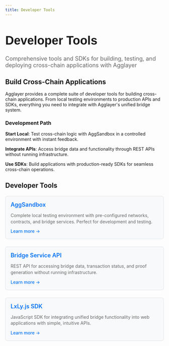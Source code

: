 ```yaml
---
title: Developer Tools
---
```


<!-- Page Header Component -->
<h1 style="text-align: left; font-size: 38px; font-weight: 700; font-family: 'Inter Tight', sans-serif;">
  Developer Tools
</h1>

<div style="text-align: left; margin: 0.5rem 0;">
  <p style="font-size: 18px; color: #666; max-width: 600px; margin: 0;">
    Comprehensive tools and SDKs for building, testing, and deploying cross-chain applications with Agglayer
  </p>
</div>

## Build Cross-Chain Applications

Agglayer provides a complete suite of developer tools for building cross-chain applications. From local testing environments to production APIs and SDKs, everything you need to integrate with Agglayer's unified bridge system.

### Development Path

**Start Local**: Test cross-chain logic with AggSandbox in a controlled environment with instant feedback.

**Integrate APIs**: Access bridge data and functionality through REST APIs without running infrastructure.

**Use SDKs**: Build applications with production-ready SDKs for seamless cross-chain operations.

## Developer Tools

<div style="display: flex; flex-direction: column; gap: 1rem; max-width: 800px; margin: 1rem 0;">

  <!-- AggSandbox Card -->
  <div style="background: #f8f9fa; border: 1px solid #dee2e6; border-radius: 6px; padding: 1rem 1rem; margin: 0.25rem 0;">
    <h3 style="color: #0071F7; margin: 0 0 0.5rem 0; font-size: 18px; font-weight: 600;">
      AggSandbox
    </h3>
    <p style="color: #666; margin-bottom: 0.75rem; line-height: 1.4; font-size: 14px;">
      Complete local testing environment with pre-configured networks, contracts, and bridge services. Perfect for development and testing.
    </p>
    <a href="/agglayer/developer-tools/aggsandbox/" style="color: #0071F7; text-decoration: none; font-weight: 500; font-size: 14px;">
      Learn more →
    </a>
  </div>

  <!-- Bridge Service API Card -->
  <div style="background: #f8f9fa; border: 1px solid #dee2e6; border-radius: 6px; padding: 1rem 1rem; margin: 0.25rem 0;">
    <h3 style="color: #0071F7; margin: 0 0 0.5rem 0; font-size: 18px; font-weight: 600;">
      Bridge Service API
    </h3>
    <p style="color: #666; margin-bottom: 0.75rem; line-height: 1.4; font-size: 14px;">
      REST API for accessing bridge data, transaction status, and proof generation without running infrastructure.
    </p>
    <a href="/agglayer/developer-tools/bridge-service-api/" style="color: #0071F7; text-decoration: none; font-weight: 500; font-size: 14px;">
      Learn more →
    </a>
  </div>

  <!-- LxLyJS SDK Card -->
  <div style="background: #f8f9fa; border: 1px solid #dee2e6; border-radius: 6px; padding: 1rem 1rem; margin: 0.25rem 0;">
    <h3 style="color: #0071F7; margin: 0 0 0.5rem 0; font-size: 18px; font-weight: 600;">
      LxLy.js SDK
    </h3>
    <p style="color: #666; margin-bottom: 0.75rem; line-height: 1.4; font-size: 14px;">
      JavaScript SDK for integrating unified bridge functionality into web applications with simple, intuitive APIs.
    </p>
    <a href="/agglayer/developer-tools/lxlyjs/" style="color: #0071F7; text-decoration: none; font-weight: 500; font-size: 14px;">
      Learn more →
    </a>
  </div>

</div>
